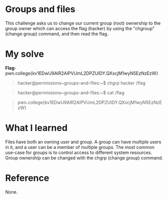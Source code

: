 # Groups and files
This challenge asks us to change our current group (root) ownership to the group owner which can access the flag (hacker) by using the "chgroup" (change group) command, and then read the flag.
# My solve
**Flag**-pwn.college{kv1EDwU9AlR2AlPVUmL2DPZUIDY.QXxcjM1wyN5EzNzEzW}

>hacker@permissions~groups-and-files:~$ chgrp hacker /flag

>hacker@permissions~groups-and-files:~$ cat /flag

>pwn.college{kv1EDwU9AlR2AlPVUmL2DPZUIDY.QXxcjM1wyN5EzNzEzW}

# What I learned
Files have both an owning user and group. A group can have multiple users in it, and a user can be a member of multiple groups.
The most common use-case for groups is to control access to different system resources.
Group ownership can be changed with the chgrp (change group) command.
# Reference
None.
